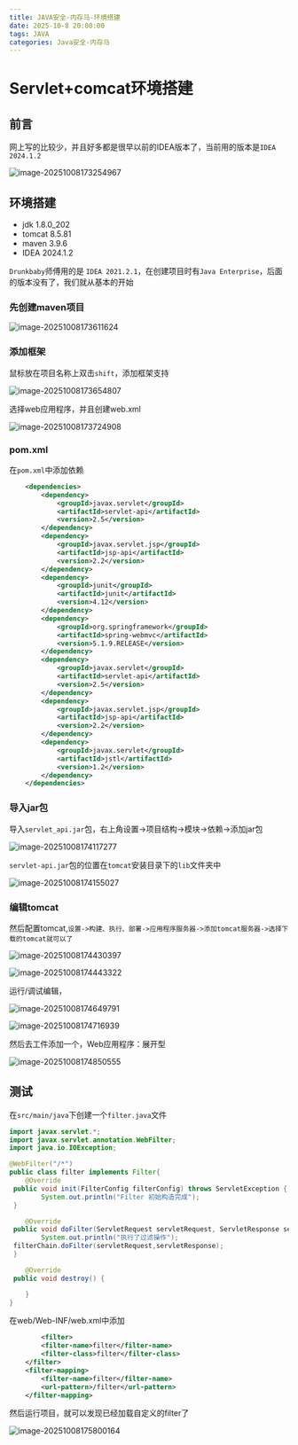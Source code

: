 ```yaml
---
title: JAVA安全-内存马-环境搭建
date: 2025-10-8 20:00:00
tags: JAVA
categories: Java安全-内存马
---
```


# Servlet+comcat环境搭建

## 前言

网上写的比较少，并且好多都是很早以前的IDEA版本了，当前用的版本是`IDEA 2024.1.2`

![image-20251008173254967](C:/Users/Liao1/AppData/Roaming/Typora/typora-user-images/image-20251008173254967.png)



## 环境搭建

- jdk 1.8.0_202
- tomcat 8.5.81
- maven 3.9.6
- IDEA 2024.1.2

`Drunkbaby`师傅用的是 `IDEA 2021.2.1`，在创建项目时有`Java Enterprise`，后面的版本没有了，我们就从基本的开始



### 先创建maven项目

![image-20251008173611624](https://image.liam317.top/2025/10/5ab44676308ed8efa34edbe06004455d.png)

### 添加框架

鼠标放在项目名称上双击`shift`，添加框架支持

![image-20251008173654807](https://image.liam317.top/2025/10/aecce6e3c3c9c4123f56007b340d23d3.png)

选择web应用程序，并且创建web.xml

![image-20251008173724908](https://image.liam317.top/2025/10/7c7c5fdd30c3c934591d55fbac37cd23.png)

### pom.xml

在`pom.xml`中添加依赖

```xml
    <dependencies>
        <dependency>
            <groupId>javax.servlet</groupId>
            <artifactId>servlet-api</artifactId>
            <version>2.5</version>
        </dependency>
        <dependency>
            <groupId>javax.servlet.jsp</groupId>
            <artifactId>jsp-api</artifactId>
            <version>2.2</version>
        </dependency>
        <dependency>
            <groupId>junit</groupId>
            <artifactId>junit</artifactId>
            <version>4.12</version>
        </dependency>
        <dependency>
            <groupId>org.springframework</groupId>
            <artifactId>spring-webmvc</artifactId>
            <version>5.1.9.RELEASE</version>
        </dependency>
        <dependency>
            <groupId>javax.servlet</groupId>
            <artifactId>servlet-api</artifactId>
            <version>2.5</version>
        </dependency>
        <dependency>
            <groupId>javax.servlet.jsp</groupId>
            <artifactId>jsp-api</artifactId>
            <version>2.2</version>
        </dependency>
        <dependency>
            <groupId>javax.servlet</groupId>
            <artifactId>jstl</artifactId>
            <version>1.2</version>
        </dependency>
    </dependencies>

```

### 导入jar包

导入`servlet_api.jar`包，右上角设置->项目结构->模块->依赖->添加jar包

![image-20251008174117277](https://image.liam317.top/2025/10/78f1bf01c40e8b6e137eb3ef732d7f5c.png)

`servlet-api.jar`包的位置在`tomcat`安装目录下的`lib`文件夹中

![image-20251008174155027](https://image.liam317.top/2025/10/1f820a6fce8eb4004363c8bf14ad59d8.png)

### 编辑tomcat

然后配置tomcat,`设置->构建、执行、部署->应用程序服务器->添加tomcat服务器->选择下载的tomcat就可以了`

![image-20251008174430397](https://image.liam317.top/2025/10/316482e6d500388ee72ec03c895197c9.png)

![image-20251008174443322](https://image.liam317.top/2025/10/4a294992dbe49e481ad7a268c8974ef6.png)

运行/调试编辑，

![image-20251008174649791](https://image.liam317.top/2025/10/2808e1a2bf49ba8ff1ecea8c277709c4.png)

![image-20251008174716939](https://image.liam317.top/2025/10/8ed01bf897c140169a39a85794198875.png)

然后去工件添加一个，Web应用程序：展开型

![image-20251008174850555](https://image.liam317.top/2025/10/e01971ae0c424cb7f55d98e19d48c9e3.png)

## 测试

在`src/main/java`下创建一个`filter.java`文件

```java
import javax.servlet.*;
import javax.servlet.annotation.WebFilter;
import java.io.IOException;

@WebFilter("/*")
public class filter implements Filter{
    @Override
 public void init(FilterConfig filterConfig) throws ServletException {
        System.out.println("Filter 初始构造完成");
 }

    @Override
 public void doFilter(ServletRequest servletRequest, ServletResponse servletResponse, FilterChain filterChain) throws IOException, ServletException {
        System.out.println("执行了过滤操作");
 filterChain.doFilter(servletRequest,servletResponse);
 }

    @Override
 public void destroy() {

    }
}
```

在web/Web-INF/web.xml中添加

```xml
        <filter>
        <filter-name>filter</filter-name>
        <filter-class>filter</filter-class>
    </filter>
    <filter-mapping>
        <filter-name>filter</filter-name>
        <url-pattern>/filter</url-pattern>
    </filter-mapping>
```

然后运行项目，就可以发现已经加载自定义的filter了

![image-20251008175800164](https://image.liam317.top/2025/10/c0ccf913db1870b55216d078978c3f33.png)